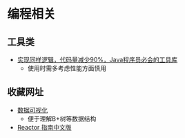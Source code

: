 # 编程相关

## 工具类
- [实现同样逻辑，代码量减少90%，Java程序员必会的工具库](https://www.toutiao.com/article/6943239541448917512/)
  - 使用时需多考虑性能方面慎用
  
## 收藏网址
- [数据可视化](https://www.cs.usfca.edu/~galles/visualization/Algorithms.html)
  - 便于理解B+树等数据结构
- [Reactor 指南中文版](https://projectreactor.mydoc.io/)  